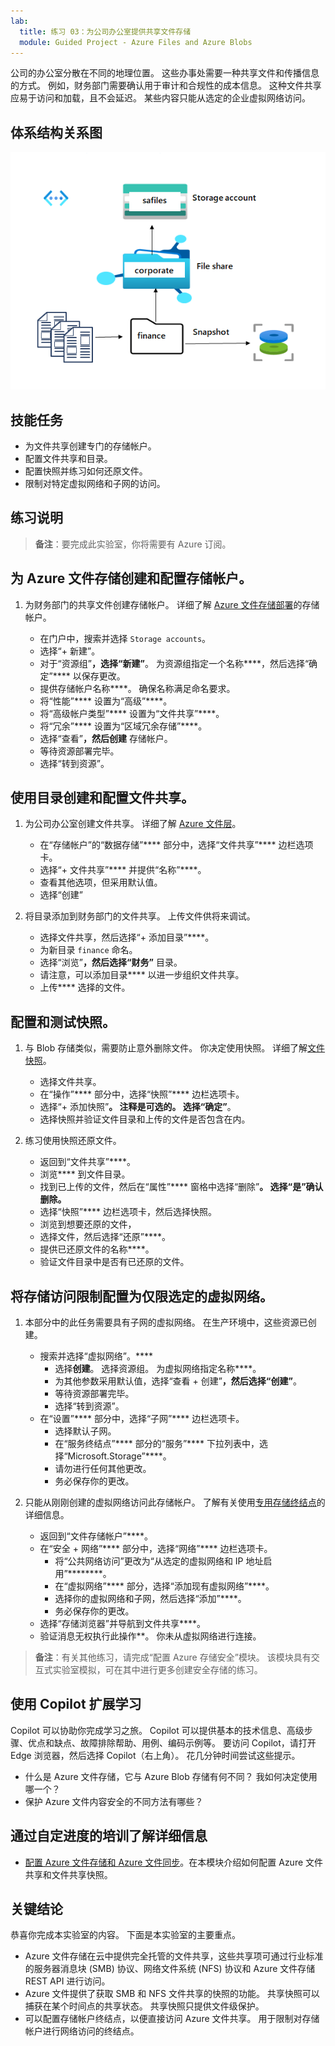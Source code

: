 ```yaml
---
lab:
  title: 练习 03：为公司办公室提供共享文件存储
  module: Guided Project - Azure Files and Azure Blobs
---
```



公司的办公室分散在不同的地理位置。  这些办事处需要一种共享文件和传播信息的方式。 例如，财务部门需要确认用于审计和合规性的成本信息。 这种文件共享应易于访问和加载，且不会延迟。 某些内容只能从选定的企业虚拟网络访问。


## 体系结构关系图

![包含存储帐户、文件共享和目录的示意图](../Media/task-4.png)

## 技能任务
- 为文件共享创建专门的存储帐户。 
- 配置文件共享和目录。  
- 配置快照并练习如何还原文件。 
- 限制对特定虚拟网络和子网的访问。 

## 练习说明

>**备注**：要完成此实验室，你将需要有 Azure 订阅[](https://azure.microsoft.com/free/)。

## 为 Azure 文件存储创建和配置存储帐户。 

1. 为财务部门的共享文件创建存储帐户。  详细了解 [Azure 文件存储部署](https://learn.microsoft.com/azure/storage/files/storage-files-planning#management-concepts)的存储帐户。

    - 在门户中，搜索并选择 `Storage accounts`。
    - 选择“+ 新建”。
    - 对于“资源组”****，选择“新建”****。 为资源组指定一个名称****，然后选择“确定”**** 以保存更改。 
    - 提供存储帐户名称****。 确保名称满足命名要求。 
    - 将“性能”**** 设置为“高级”****。
    - 将“高级帐户类型”**** 设置为“文件共享”****。
    - 将“冗余”**** 设置为“区域冗余存储”****。
    - 选择“查看”****，然后创建**** 存储帐户。
    - 等待资源部署完毕。
    - 选择“转到资源”。 

## 使用目录创建和配置文件共享。

1. 为公司办公室创建文件共享。 详细了解 [Azure 文件层](https://learn.microsoft.com/azure/storage/files/storage-files-planning#storage-tiers)。

    - 在“存储帐户”的“数据存储”**** 部分中，选择“文件共享”**** 边栏选项卡。 
    - 选择“+ 文件共享”**** 并提供“名称”****。
    - 查看其他选项，但采用默认值。
    - 选择“创建”

1. 将目录添加到财务部门的文件共享。 上传文件供将来调试。 

    - 选择文件共享，然后选择“+ 添加目录”****。 
    - 为新目录 `finance` 命名。
    - 选择“浏览”****，然后选择“财务”**** 目录。
    - 请注意，可以添加目录**** 以进一步组织文件共享。
    - 上传**** 选择的文件。 

## 配置和测试快照。

1. 与 Blob 存储类似，需要防止意外删除文件。 你决定使用快照。 详细了解[文件快照](https://learn.microsoft.com/azure/storage/files/storage-snapshots-files)。
    
    - 选择文件共享。
    - 在“操作”**** 部分中，选择“快照”**** 边栏选项卡。 
    - 选择“+ 添加快照”****。 注释是可选的。 选择“确定”****。
    - 选择快照并验证文件目录和上传的文件是否包含在内。
  
1. 练习使用快照还原文件。
    - 返回到“文件共享”****。
    - 浏览**** 到文件目录。 
    - 找到已上传的文件，然后在“属性”**** 窗格中选择“删除”****。 选择“是”确认删除。**** 
    - 选择“快照”**** 边栏选项卡，然后选择快照。 
    - 浏览到想要还原的文件，
    - 选择文件，然后选择“还原”****。
    - 提供已还原文件的名称****。 
    - 验证文件目录中是否有已还原的文件。  

## 将存储访问限制配置为仅限选定的虚拟网络。

1. 本部分中的此任务需要具有子网的虚拟网络。 在生产环境中，这些资源已创建。
    - 搜索并选择“虚拟网络”。****
        - 选择**创建**。 选择资源组。 为虚拟网络指定名称****。
        - 为其他参数采用默认值，选择“查看 + 创建”****，然后选择“创建”****。
        - 等待资源部署完毕。
        - 选择“转到资源”。 
    - 在“设置”**** 部分中，选择“子网”**** 边栏选项卡。
        - 选择默认子网。
        - 在“服务终结点”**** 部分的“服务”**** 下拉列表中，选择“Microsoft.Storage”****。
        - 请勿进行任何其他更改。    
        - 务必保存你的更改。 
   
1. 只能从刚刚创建的虚拟网络访问此存储帐户。 了解有关使用[专用存储终结点](https://learn.microsoft.com/azure/storage/common/storage-private-endpoints)的详细信息。

    - 返回到“文件存储帐户”****。 
    - 在“安全 + 网络”**** 部分中，选择“网络”**** 边栏选项卡。
        - 将“公共网络访问”更改为“从选定的虚拟网络和 IP 地址启用”********。
        - 在“虚拟网络”**** 部分，选择“添加现有虚拟网络”****。
        - 选择你的虚拟网络和子网，然后选择“添加”****。
        - 务必保存你的更改。 
    - 选择“存储浏览器”并导航到文件共享****。 
    - 验证消息无权执行此操作**。 你未从虚拟网络进行连接。 


>**备注**：有关其他练习，请完成“配置 Azure 存储安全”[](https://learn.microsoft.com/training/modules/configure-storage-security/)模块。 该模块具有交互式实验室模拟，可在其中进行更多创建安全存储的练习。 

## 使用 Copilot 扩展学习

Copilot 可以协助你完成学习之旅。 Copilot 可以提供基本的技术信息、高级步骤、优点和缺点、故障排除帮助、用例、编码示例等。 要访问 Copilot，请打开 Edge 浏览器，然后选择 Copilot（右上角）。 花几分钟时间尝试这些提示。
+ 什么是 Azure 文件存储，它与 Azure Blob 存储有何不同？ 我如何决定使用哪一个？
+ 保护 Azure 文件内容安全的不同方法有哪些？

## 通过自定进度的培训了解详细信息

+ [配置 Azure 文件存储和 Azure 文件同步](https://learn.microsoft.com/en-us/training/modules/configure-azure-files-file-sync/)。在本模块介绍如何配置 Azure 文件共享和文件共享快照。

## 关键结论

恭喜你完成本实验室的内容。 下面是本实验室的主要重点。 
+ Azure 文件存储在云中提供完全托管的文件共享，这些共享项可通过行业标准的服务器消息块 (SMB) 协议、网络文件系统 (NFS) 协议和 Azure 文件存储 REST API 进行访问。
+ Azure 文件提供了获取 SMB 和 NFS 文件共享的快照的功能。 共享快照可以捕获在某个时间点的共享状态。 共享快照只提供文件级保护。
+ 可以配置存储帐户终结点，以便直接访问 Azure 文件共享。 用于限制对存储帐户进行网络访问的终结点。

